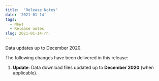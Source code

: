 ```yaml
---
title:  "Release Notes"
date: '2021-01-14'
tags:
  - News
  - Release notes
slug: 2021-01-14-rn
---
```


Data updates up to December 2020.

<!--more-->
The following changes have been delivered in this release:

1. **Update**: Data download files updated up to **December 2020** (when applicable).